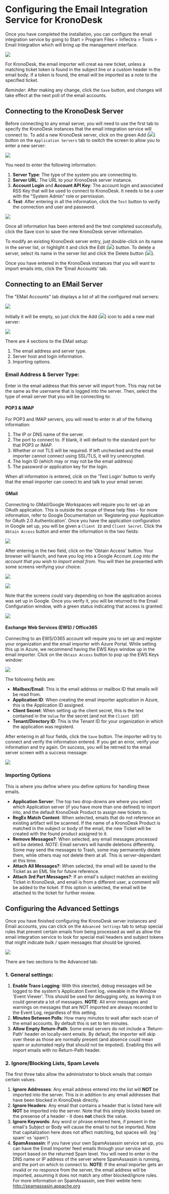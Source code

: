 # Configuring the Email Integration Service for KronoDesk

Once you have completed the installation, you can configure the email integration service by going to Start \> Program Files \> Inflectra \> Tools \> Email Integration which will bring up the management interface.

![](img/configure_12.png)

For KronoDesk, the email importer will creat ea new ticket, unless a matching ticket token is found in the subject line or a custom header in the email body. If a token is found, the email will be imported as a note to the specified ticket.

*Reminder*: After making any change, click the `Save` button, and changes will take effect at the next poll of the email accounts.

## Connecting to the KronoDesk Server
Before connecting to any email server, you will need to use the first tab to specify the KronoDesk instances that the email integration service will connect to. To add a new KronoDesk server, click on the green Add (![](img/ico_add.png)) button on the `Application Servers` tab to switch the screen to allow you to enter a new server:

![](img/configure_1.png)

You need to enter the following information:

1. **Server Type**: The type of the system you are connecting to.
2. **Server URL**: The URL to your KronoDesk server instance.
3. **Account Login** and **Account API Key**: The account login and associated RSS Key that will be used to connect to KronoDesk. It needs to be a user with the "System Admin" role or permission. 
4. **Test**: After entering in all the information, click the `Test` button to verify the connection and user and password.

![](img/configure_2.png)

Once all information has been entered and the test completed successfully, click the Save icon to save the new KronoDesk server information.

To modify an existing KronoDesk server entry, just double-click on its name in the server list, or highlight it and click the Edit (![](img/ico_edit.png)) button. To delete a server, select its name in the server list and click the Delete button (![](img/ico_delete.png)).

Once you have entered in the KronoDesk instances that you will want to import emails into, click the 'Email Accounts' tab.

## Connecting to an EMail Server

The "EMail Accounts" tab displays a list of all the configured mail servers:

![](img/configure_3.png)

Initially it will be empty, so just click the Add (![](img/ico_add.png)) icon to add a new mail server:

![](img/configure_4.png)

There are 4 sections to the EMail setup:
1. The email address and server type.
1. Server host and login information.
1. Importing options.

### Email Address & Server Type: 
Enter in the email address that this server will import from. This may not be the same as the username that is logged into the server. Then, select the type of email server that you will be connecting to:

#### POP3 & IMAP
For POP3 and IMAP servers, you will need to enter in all of the follwing information:
1. The IP or DNS name of the server.
1. The port to connect to. If blank, it will default to the standard port for that POP3 or IMAP.
1. Whether or not TLS will be required. If left unchecked and the email importer cannot connect using SSL/TLS, it will try unencrypted.
1. The login ID (which may or may not be the email address)
1. The password or application key for the login.

When all information is entered, clcik on the 'Test Login' button to verify that the email importer can conect to and talk to your email server.

#### GMail
Connecting to GMail/Google Workspaces will require you to set up an OAuth application. This is outside the scope of these help files - for more information, refer to Google Documentation on 'Registering your Application for OAuth 2.0 Authentication'. Once you have the application configuration in Google set up, you will be given a `Client ID` and `Client Secret`. Click the `Obtain Access` button and enter the information in the two fields:

![](img/configure_5.png)

After entering in the two field, click on the 'Obtain Access' button. Your browser will launch, and have you log into a Google Account. _Log into the account that you wish to import email from._ You will then be presented with some screens verifying your choice:

![](img/configure_6.png)

![](img/configure_7.png)

Note that the screens could vary depending on how the application access was set up in Google. Once you verify it, you will be returned to the Email Configuration window, with a green status indicating that access is granted:

![](img/configure_8.png)

#### Exchange Web Services (EWS) / Office365
Connecitng to an EWS/O365 account will require you to set up and register your organization and the email importer with Azure Portal. While setting this up in Azure, we recommend having the EWS Keys window up in the email importer. Click on the `Obtain Access` button to pop up the EWS Keys window:

![](img/configure_9.png)

The following fields are:
* **Mailbox/Email**: This is the email address or mailbox ID that emails will be read from.
* **Application ID**: When creating the email importer application in Azure, this is the Application ID assigned.
* **Client Secret**: When setting up the client secret, this is the text contained in the `Value` for the secret (and not the `Client ID`!)
* **Tenant/Directory ID**: This is the Tenant ID for your organization in which the application was registerd.

After entering in all four fields, click the `Save` button. The importer will try to connect and verify the information entered. If you get an error, verify your information and try again.
On success, you will be retrned to the email server screen with a success message:

![](img/configure_10.png)

### Importing Options
This is where you define where you define options for handling these emails.

* **Application Server**: The top two drop-downs are where you select which Application server (if you have more than one defined) to import into, and the default KronoDesk Product to assign new tickets to.
* **RegEx Match Content**: When selected, emails that do not reference an existing artifact will be scanned. If the name of a KronoDesk Product is matched in the subject or body of the email, the new Ticket will be created with the found product assigned to it. 
* **Remove Messages?**: When selected, any email messages processed will be deleted. _NOTE_: Email servers will handle deletions differently. Some may send the messages to Trash, some may permanently delete them, while others may not delete them at all. This is server-dependant at this time.
* **Attach All Messages?**: When selected, the email will be saved to the Ticket as an EML file for future reference.
* **Attach 3rd Part Messages?**: If an email's subject matches an existing Ticket in KronoDesk, and email is from a different user, a comment will be added to the ticket. If this option is selected, the email will be attached to the ticket for further review.


## Configuring the Advanced Settings
Once you have finished configuring the KronoDesk server instances and Email accounts, you can click on the `Advanced Settings` tab to setup special rules that prevent certain emails from being processed as well as allow the email integration service to look for special mail headers and subject tokens that might indicate bulk / spam messages that should be ignored.

![](img/configure_11.png)

There are two sections to the Advanced tab:

### 1. General settings:
    
1. **Enable Trace Logging**: With this sleected, debug messages will be logged to the system's Applicaton Event log, viewable in the Window 'Event Viewer'. This should be used for debugging only, as leaving it on could generate a lot of messages. __NOTE__: All error messages and warnings on messages that are NOT imported are always recorded to the Event Log, regardless of this setting.
1. **Minutes Between Polls**: How many minutes to wait after each scan of the email accounts. By default this is set to ten minutes.
1. **Allow Empty Return-Path**: Some email servers do not include a 'Return-Path' header on locally-sent emails. By default, the importer will skip over these as those are normally present (and absence could mean spam or automated reply that should not be impoted). Enabling this will import emails with no Return-Path header.

### 2. Ignore/Blocking Lists, Spam Levels
The first three tabs allow the administrator to block emails that contain certain values.
1. **Ignore Addresses**: Any email address entered into the list will __NOT__ be imported into the server. This is in addition to any email addresses that have been blocked in KronoDesk directly.
1. **Ignore Headers**: Any email that contains a header that is listed here will __NOT__ be imported into the server. Note that this simply blocks based on the presense of a header - it does __not__ check the value.
1. **Ignore Keywords**: Any word or phrase entered here, if present in the email's Subject or Body will cause the email to not be imported. Note that capitalization here does not affect matching, but spaces will. (eg ' spam' vs 'spam')
1. **SpamAssassin**: If you have your own SpamAssassin service set up, you can have the Email Importer feed emails through your service and import based on the returned Spam level. You will need to enter in the DNS name or IP address of the server where SpamAssassin is running, and the port on which to connect to. __NOTE__: If the email importer gets an invalid or no responce from the server, the email address will be imported, assuming it does not match any other blocked/ignore rules. For more information on SpamAssassin, see their webite here: http://spamassasin.appache.org

